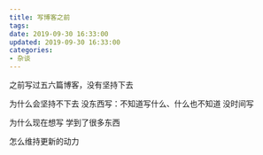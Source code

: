 ```yaml
---
title: 写博客之前
tags:
date: 2019-09-30 16:33:00
updated: 2019-09-30 16:33:00
categories:
- 杂谈
---
```


之前写过五六篇博客，没有坚持下去

为什么会坚持不下去
没东西写：不知道写什么、什么也不知道
没时间写

为什么现在想写
学到了很多东西

怎么维持更新的动力